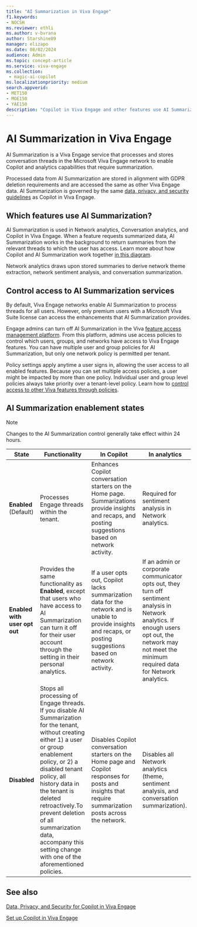 ```yaml
---
title: "AI Summarization in Viva Engage"
f1.keywords:
- NOCSH
ms.reviewer: ethli
ms.author: v-bvrana
author: Starshine89
manager: elizapo
ms.date: 08/02/2024
audience: Admin
ms.topic: concept-article
ms.service: viva-engage
ms.collection: 
 - magic-ai-copilot
ms.localizationpriority: medium
search.appverid:
- MET150
- MOE150
- YAE150
description: "Copilot in Viva Engage and other features use AI Summarization"
---
```


# AI Summarization in Viva Engage

AI Summarization is a Viva Engage service that processes and stores conversation threads in the Microsoft Viva Engage network to enable Copilot and analytics capabilities that require summarization.

Processed data from AI Summarization are stored in alignment with GDPR deletion requirements and are accessed the same as other Viva Engage data. AI Summarization is governed by the same [data, privacy, and security guidelines](/viva/engage/manage-security-and-compliance/data-privacy-security-copilot-engage) as Copilot in Viva Engage.

## Which features use AI Summarization?

AI Summarization is used in Network analytics, Conversation analytics, and Copilot in Viva Engage. When a feature requests summarized data, AI Summarization works in the background to return summaries from the relevant threads to which the user has access. Learn more about how Copilot and AI Summarization work together [in this diagram](/viva/engage/configure-copilot-for-engage#data-processing-and-storage).

Network analytics draws upon stored summaries to derive network theme extraction, network sentiment analysis, and conversation summarization.

## Control access to AI Summarization services

By default, Viva Engage networks enable AI Summarization to process threads for all users. However, only premium users with a Microsoft Viva Suite license can access the enhancements that AI Summarization provides.

Engage admins can turn off AI Summarization in the Viva [feature access management platform](/viva/manage-access-policies). From this platform, admins use access policies to control which users, groups, and networks have access to Viva Engage features. You can have multiple user and group policies for AI Summarization, but only one network policy is permitted per tenant.  

Policy settings apply anytime a user signs in, allowing the user access to all enabled features. Because you can set multiple access policies, a user might be impacted by more than one policy. Individual user and group level policies always take priority over a tenant-level policy. Learn how to [control access to other Viva features through policies](/viva/control-access-admin-center).

## AI Summarization enablement states

>[!NOTE]
>Changes to the AI Summarization control generally take effect within 24 hours.

|State| Functionality| In Copilot| In analytics|
|--------|------------|----------|-------------|
|**Enabled** (Default)| Processes Engage threads within the tenant.|Enhances Copilot conversation starters on the Home page. Summarizations provide insights and recaps, and  posting suggestions based on network activity.|Required for sentiment analysis in Network analytics.|
|**Enabled with user opt out**|Provides the same functionality as **Enabled**, except that users who have access to AI Summarization can turn it off for their user account through the setting in their personal analytics.|If a user opts out, Copilot lacks summarization data for the network and is unable to provide insights and recaps, or posting suggestions based on network activity.|If an admin or corporate communicator opts out, they turn off sentiment analysis in Network analytics. If enough users opt out, the network may not meet the minimum required data for Network analytics.|
|**Disabled**|Stops all processing of Engage threads. If you disable AI Summarization for the tenant, without creating either 1) a user or group enablement policy, or 2) a disabled tenant policy, all history data in the tenant is deleted retroactively.To prevent deletion of all summarization data, accompany this setting change with one of the aforementioned policies.|Disables Copilot conversation starters on the Home page and Copilot responses for posts and insights that require summarization posts across the network.|Disables all Network analytics (theme, sentiment analysis, and conversation summarization).|

## See also

[Data, Privacy, and Security for Copilot in Viva Engage](/viva/engage/manage-security-and-compliance/data-privacy-security-copilot-engage)

[Set up Copilot in Viva Engage](/viva/engage/configure-copilot-for-engage)
